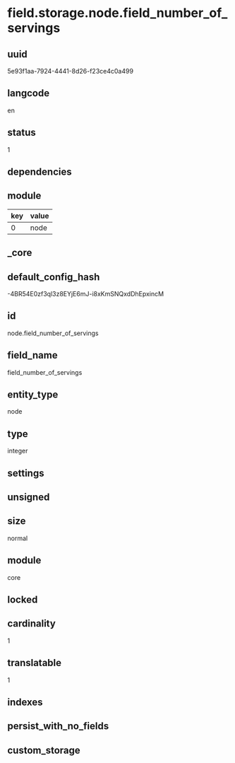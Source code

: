 # field.storage.node.field_number_of_servings

## uuid
5e93f1aa-7924-4441-8d26-f23ce4c0a499

## langcode
en

## status
1

## dependencies

## module
|key|value|
|-|-|
|0|node|


## _core

## default_config_hash
-4BR54E0zf3ql3z8EYjE6mJ-i8xKmSNQxdDhEpxincM

## id
node.field_number_of_servings

## field_name
field_number_of_servings

## entity_type
node

## type
integer

## settings

## unsigned


## size
normal

## module
core

## locked


## cardinality
1

## translatable
1

## indexes


## persist_with_no_fields


## custom_storage

